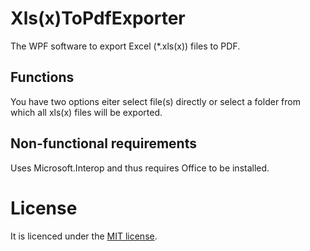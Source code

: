 <!--![.NET](https://github.com/sylwia-it/xlstopdfexporter/workflows/.NET%20Core/badge.svg?event=push)-->

# Xls(x)ToPdfExporter
The WPF software to export Excel (*.xls(x)) files to PDF.

## Functions
You have two options eiter select file(s) directly or select a folder from which all xls(x) files will be exported.

## Non-functional requirements
Uses Microsoft.Interop and thus requires Office to be installed.

# License
It is licenced under the [MIT license](license).
